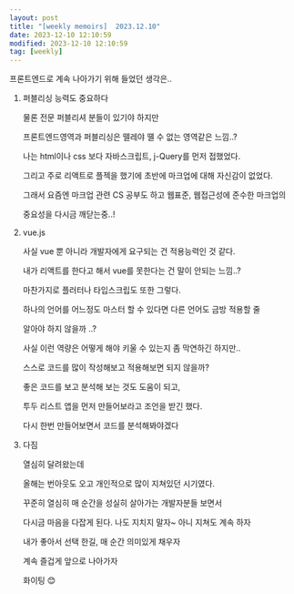 ```yaml
---
layout: post
title: "[weekly memoirs]  2023.12.10"
date: 2023-12-10 12:10:59
modified: 2023-12-10 12:10:59
tag: [weekly]
---
```


프론트엔드로 계속 나아가기 위해 들었던 생각은..

1. 퍼블리싱 능력도 중요하다

   물론 전문 퍼블리셔 분들이 있기야 하지만

   프론트엔드영역과 퍼블리싱은 뗄레야 뗼 수 없는 영역같은 느낌..?

   나는 html이나 css 보다 자바스크립트, j-Query를 먼저 접했었다.

   그리고 주로 리액트로 플젝을 했기에 초반에 마크업에 대해 자신감이 없었다.

   그래서 요즘엔 마크업 관련 CS 공부도 하고 웹표준, 웹접근성에 준수한 마크업의

   중요성을 다시금 깨닫는중..!

2. vue.js

   사실 vue 뿐 아니라 개발자에게 요구되는 건 적용능력인 것 같다.

   내가 리액트를 한다고 해서 vue를 못한다는 건 말이 안되는 느낌..?

   마찬가지로 플러터나 타입스크립도 또한 그렇다.

   하나의 언어를 어느정도 마스터 할 수 있다면 다른 언어도 금방 적용할 줄

   알아야 하지 않을까 ..?

   사실 이런 역량은 어떻게 해야 키울 수 있는지 좀 막연하긴 하지만..

   스스로 코드를 많이 작성해보고 적용해보면 되지 않을까?

   좋은 코드를 보고 분석해 보는 것도 도움이 되고,

   투두 리스트 앱을 먼저 만들어보라고 조언을 받긴 했다.

   다시 한번 만들어보면서 코드를 분석해봐야겠다

3. 다짐

   열심히 달려왔는데

   올해는 번아웃도 오고 개인적으로 많이 지쳐있던 시기였다.

   꾸준히 열심히 매 순간을 성실히 살아가는 개발자분들 보면서

   다시금 마음을 다잡게 된다. 나도 지치지 말자~ 아니 지쳐도 계속 하자

   내가 좋아서 선택 한길, 매 순간 의미있게 채우자

   계속 즐겁게 앞으로 나아가자

   화이팅 😊
